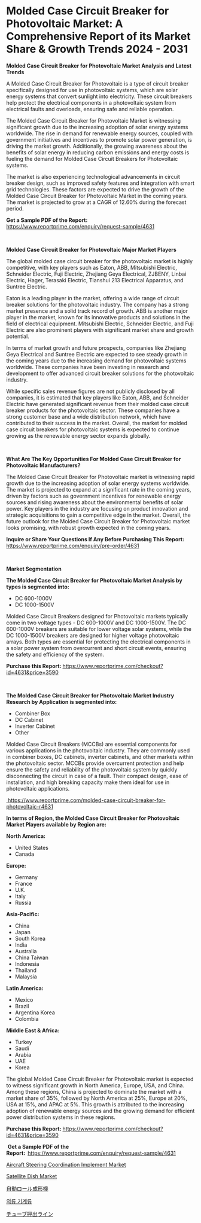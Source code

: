 <p><h1>Molded Case Circuit Breaker for Photovoltaic Market: A Comprehensive Report of its Market Share & Growth Trends 2024 - 2031</h1></p><p><strong>Molded Case Circuit Breaker for Photovoltaic Market Analysis and Latest Trends</strong></p>
<p><p>A Molded Case Circuit Breaker for Photovoltaic is a type of circuit breaker specifically designed for use in photovoltaic systems, which are solar energy systems that convert sunlight into electricity. These circuit breakers help protect the electrical components in a photovoltaic system from electrical faults and overloads, ensuring safe and reliable operation.</p><p>The Molded Case Circuit Breaker for Photovoltaic Market is witnessing significant growth due to the increasing adoption of solar energy systems worldwide. The rise in demand for renewable energy sources, coupled with government initiatives and incentives to promote solar power generation, is driving the market growth. Additionally, the growing awareness about the benefits of solar energy in reducing carbon emissions and energy costs is fueling the demand for Molded Case Circuit Breakers for Photovoltaic systems.</p><p>The market is also experiencing technological advancements in circuit breaker design, such as improved safety features and integration with smart grid technologies. These factors are expected to drive the growth of the Molded Case Circuit Breaker for Photovoltaic Market in the coming years. The market is projected to grow at a CAGR of 12.60% during the forecast period.</p></p>
<p><strong>Get a Sample PDF of the Report:&nbsp;</strong> <a href="https://www.reportprime.com/enquiry/request-sample/4631">https://www.reportprime.com/enquiry/request-sample/4631</a></p>
<p>&nbsp;</p>
<p><strong>Molded Case Circuit Breaker for Photovoltaic Major Market Players</strong></p>
<p><p>The global molded case circuit breaker for the photovoltaic market is highly competitive, with key players such as Eaton, ABB, Mitsubishi Electric, Schneider Electric, Fuji Electric, Zhejiang Geya Electrical, ZJBENY, Linbai Electric, Hager, Terasaki Electric, Tianshui 213 Electrical Apparatus, and Suntree Electric. </p><p>Eaton is a leading player in the market, offering a wide range of circuit breaker solutions for the photovoltaic industry. The company has a strong market presence and a solid track record of growth. ABB is another major player in the market, known for its innovative products and solutions in the field of electrical equipment. Mitsubishi Electric, Schneider Electric, and Fuji Electric are also prominent players with significant market share and growth potential.</p><p>In terms of market growth and future prospects, companies like Zhejiang Geya Electrical and Suntree Electric are expected to see steady growth in the coming years due to the increasing demand for photovoltaic systems worldwide. These companies have been investing in research and development to offer advanced circuit breaker solutions for the photovoltaic industry.</p><p>While specific sales revenue figures are not publicly disclosed by all companies, it is estimated that key players like Eaton, ABB, and Schneider Electric have generated significant revenue from their molded case circuit breaker products for the photovoltaic sector. These companies have a strong customer base and a wide distribution network, which have contributed to their success in the market. Overall, the market for molded case circuit breakers for photovoltaic systems is expected to continue growing as the renewable energy sector expands globally.</p></p>
<p>&nbsp;</p>
<p><strong>What Are The Key Opportunities For Molded Case Circuit Breaker for Photovoltaic Manufacturers?</strong></p>
<p><p>The Molded Case Circuit Breaker for Photovoltaic market is witnessing rapid growth due to the increasing adoption of solar energy systems worldwide. The market is projected to expand at a significant rate in the coming years, driven by factors such as government incentives for renewable energy sources and rising awareness about the environmental benefits of solar power. Key players in the industry are focusing on product innovation and strategic acquisitions to gain a competitive edge in the market. Overall, the future outlook for the Molded Case Circuit Breaker for Photovoltaic market looks promising, with robust growth expected in the coming years.</p></p>
<p><strong>Inquire or Share Your Questions If Any Before Purchasing This Report:</strong> <a href="https://www.reportprime.com/enquiry/pre-order/4631">https://www.reportprime.com/enquiry/pre-order/4631</a></p>
<p>&nbsp;</p>
<p><strong>Market Segmentation</strong></p>
<p><strong>The Molded Case Circuit Breaker for Photovoltaic Market Analysis by types is segmented into:</strong></p>
<p><ul><li>DC 600-1000V</li><li>DC 1000-1500V</li></ul></p>
<p><p>Molded Case Circuit Breakers designed for Photovoltaic markets typically come in two voltage types - DC 600-1000V and DC 1000-1500V. The DC 600-1000V breakers are suitable for lower voltage solar systems, while the DC 1000-1500V breakers are designed for higher voltage photovoltaic arrays. Both types are essential for protecting the electrical components in a solar power system from overcurrent and short circuit events, ensuring the safety and efficiency of the system.</p></p>
<p><strong>Purchase this Report:&nbsp;</strong><a href="https://www.reportprime.com/checkout?id=4631&price=3590">https://www.reportprime.com/checkout?id=4631&price=3590</a></p>
<p>&nbsp;</p>
<p><strong>The Molded Case Circuit Breaker for Photovoltaic Market Industry Research by Application is segmented into:</strong></p>
<p><ul><li>Combiner Box</li><li>DC Cabinet</li><li>Inverter Cabinet</li><li>Other</li></ul></p>
<p><p>Molded Case Circuit Breakers (MCCBs) are essential components for various applications in the photovoltaic industry. They are commonly used in combiner boxes, DC cabinets, inverter cabinets, and other markets within the photovoltaic sector. MCCBs provide overcurrent protection and help ensure the safety and reliability of the photovoltaic system by quickly disconnecting the circuit in case of a fault. Their compact design, ease of installation, and high breaking capacity make them ideal for use in photovoltaic applications.</p></p>
<p><a href="https://www.reportprime.com/molded-case-circuit-breaker-for-photovoltaic-r4631">&nbsp;https://www.reportprime.com/molded-case-circuit-breaker-for-photovoltaic-r4631</a></p>
<p><strong>In terms of Region, the Molded Case Circuit Breaker for Photovoltaic Market Players available by Region are:</strong></p>
<p>
    <p> <strong> North America: </strong>
        <ul>
            <li>United States</li>
            <li>Canada</li>
        </ul>
        </p> 
    <p> <strong> Europe: </strong>
        <ul>
            <li>Germany</li>
            <li>France</li>
            <li>U.K.</li>
            <li>Italy</li>
            <li>Russia</li>
        </ul>
        </p> 
    <p> <strong> Asia-Pacific: </strong>
        <ul>
            <li>China</li>
            <li>Japan</li>
            <li>South Korea</li>
            <li>India</li>
            <li>Australia</li>
            <li>China Taiwan</li>
            <li>Indonesia</li>
            <li>Thailand</li>
            <li>Malaysia</li>
        </ul>
        </p> 
    <p> <strong> Latin America: </strong>
        <ul>
            <li>Mexico</li>
            <li>Brazil</li>
            <li>Argentina Korea</li>
            <li>Colombia</li>
        </ul>
        </p> 
    <p> <strong> Middle East & Africa: </strong>
        <ul>
            <li>Turkey</li>
            <li>Saudi</li>
            <li>Arabia</li>
            <li>UAE</li>
            <li>Korea</li>
        </ul>
    </p>
    </p>
<p><p>The global Molded Case Circuit Breaker for Photovoltaic market is expected to witness significant growth in North America, Europe, USA, and China. Among these regions, China is projected to dominate the market with a market share of 35%, followed by North America at 25%, Europe at 20%, USA at 15%, and APAC at 5%. This growth is attributed to the increasing adoption of renewable energy sources and the growing demand for efficient power distribution systems in these regions.</p></p>
<p><strong>Purchase this Report: </strong><a href="https://www.reportprime.com/checkout?id=4631&price=3590">https://www.reportprime.com/checkout?id=4631&price=3590</a></p>
<p>&nbsp;<strong>Get a Sample PDF of the Report:&nbsp;&nbsp;</strong><a href="https://www.reportprime.com/enquiry/request-sample/4631">https://www.reportprime.com/enquiry/request-sample/4631</a></p>
<p><strong></strong></p>
<p><p><a href="https://github.com/nancykennedykellievqfqt2/Market-Research-Report-List-2/blob/main/aircraft-steering-coordination-implement-market.md">Aircraft Steering Coordination Implement Market</a></p><p><a href="https://github.com/seekum/Market-Research-Report-List-2/blob/main/satellite-dish-market.md">Satellite Dish Market</a></p><p><a href="https://github.com/NovaStamm2023/Market-Research-Report-List-1/blob/main/248197173678.md">自動ロール成形機</a></p><p><a href="https://github.com/durgin521/Market-Research-Report-List-1/blob/main/279348670118.md">의류 기계류</a></p><p><a href="https://github.com/JerelSchulit20231/Market-Research-Report-List-1/blob/main/571184373679.md">チューブ押出ライン</a></p></p>